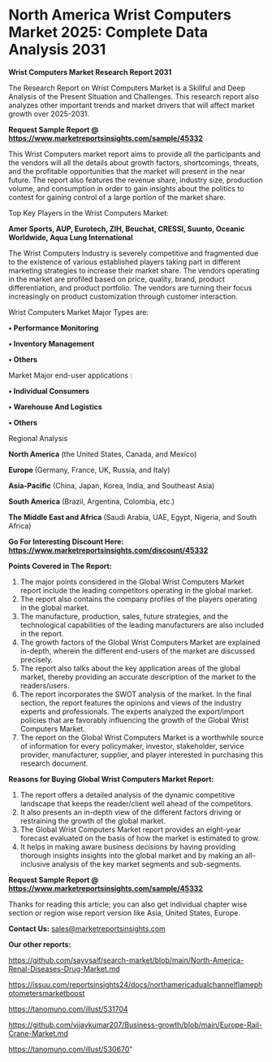 # North America Wrist Computers Market 2025: Complete Data Analysis 2031

<strong>Wrist Computers Market Research Report 2031</strong>

The Research Report on Wrist Computers Market is a Skillful and Deep Analysis of the Present Situation and Challenges. This research report also analyzes other important trends and market drivers that will affect market growth over 2025-2031.

<strong>Request Sample Report @ <a href=https://www.marketreportsinsights.com/sample/45332>https://www.marketreportsinsights.com/sample/45332</a></strong>

This Wrist Computers market report aims to provide all the participants and the vendors will all the details about growth factors, shortcomings, threats, and the profitable opportunities that the market will present in the near future. The report also features the revenue share, industry size, production volume, and consumption in order to gain insights about the politics to contest for gaining control of a large portion of the market share.

Top Key Players in the Wrist Computers Market:

<strong>Amer Sports, AUP, Eurotech, ZIH, Beuchat, CRESSI, Suunto, Oceanic Worldwide, Aqua Lung International</strong>

The Wrist Computers Industry is severely competitive and fragmented due to the existence of various established players taking part in different marketing strategies to increase their market share. The vendors operating in the market are profiled based on price, quality, brand, product differentiation, and product portfolio. The vendors are turning their focus increasingly on product customization through customer interaction.

Wrist Computers Market Major Types are:

<strong>•  Performance Monitoring

•  Inventory Management

•  Others</strong>

Market Major end-user applications :

<strong>•  Individual Consumers

•  Warehouse And Logistics

•  Others</strong>

Regional Analysis

</u><strong><b>North America</b></strong> (the United States, Canada, and Mexico)

<strong><b>Europe </b></strong>(Germany, France, UK, Russia, and Italy)

<strong><b>Asia-Pacific</b></strong> (China, Japan, Korea, India, and Southeast Asia)

<strong><b>South America</b></strong> (Brazil, Argentina, Colombia, etc.)

<strong><b>The Middle East and Africa</b></strong> (Saudi Arabia, UAE, Egypt, Nigeria, and South Africa)

<strong>Go For Interesting Discount Here: <a href=https://www.marketreportsinsights.com/discount/45332>https://www.marketreportsinsights.com/discount/45332</a></strong>

<strong>Points Covered in The Report:</strong>
<ol>
  <li>The major points considered in the Global Wrist Computers Market report include the leading competitors operating in the global market.</li>
  <li>The report also contains the company profiles of the players operating in the global market.</li>
  <li>The manufacture, production, sales, future strategies, and the technological capabilities of the leading manufacturers are also included in the report.</li>
  <li>The growth factors of the Global Wrist Computers Market are explained in-depth, wherein the different end-users of the market are discussed precisely.</li>
  <li>The report also talks about the key application areas of the global market, thereby providing an accurate description of the market to the readers/users.</li>
  <li>The report incorporates the SWOT analysis of the market. In the final section, the report features the opinions and views of the industry experts and professionals. The experts analyzed the export/import policies that are favorably influencing the growth of the Global Wrist Computers Market.</li>
  <li>The report on the Global Wrist Computers Market is a worthwhile source of information for every policymaker, investor, stakeholder, service provider, manufacturer, supplier, and player interested in purchasing this research document.</li>
</ol>
<strong>Reasons for Buying Global Wrist Computers Market Report:</strong>

<ol>
  <li>The report offers a detailed analysis of the dynamic competitive landscape that keeps the reader/client well ahead of the competitors.</li>
  <li>It also presents an in-depth view of the different factors driving or restraining the growth of the global market.</li>
  <li>The Global Wrist Computers Market report provides an eight-year forecast evaluated on the basis of how the market is estimated to grow.</li>
  <li>It helps in making aware business decisions by having providing thorough insights insights into the global market and by making an all-inclusive analysis of the key market segments and sub-segments.</li>
</ol>
<strong>Request Sample Report @ <a href=https://www.marketreportsinsights.com/sample/45332>https://www.marketreportsinsights.com/sample/45332</a></strong>


Thanks for reading this article; you can also get individual chapter wise section or region wise report version like Asia, United States, Europe.

<strong>Contact Us:</strong>
sales@marketreportsinsights.com

<strong>Our other reports:</strong>

<a href=https://github.com/sayysaif/search-market/blob/main/North-America-Renal-Diseases-Drug-Market.md>https://github.com/sayysaif/search-market/blob/main/North-America-Renal-Diseases-Drug-Market.md</a>

<a href=https://issuu.com/reportsinsights24/docs/northamericadualchannelflamephotometersmarketboost>https://issuu.com/reportsinsights24/docs/northamericadualchannelflamephotometersmarketboost</a>

<a href=https://tanomuno.com/illust/531704>https://tanomuno.com/illust/531704</a>

<a href=https://github.com/vijaykumar207/Business-growth/blob/main/Europe-Rail-Crane-Market.md>https://github.com/vijaykumar207/Business-growth/blob/main/Europe-Rail-Crane-Market.md</a>

<a href=https://tanomuno.com/illust/530670>https://tanomuno.com/illust/530670</a>"
